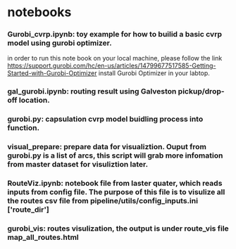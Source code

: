 # notebooks
### Gurobi_cvrp.ipynb:  toy example for how to builid a basic cvrp model using gurobi optimizer.

in order to run this note book on your local machine, please follow the link https://support.gurobi.com/hc/en-us/articles/14799677517585-Getting-Started-with-Gurobi-Optimizer install Gurobi Optimizer in your labtop.

### gal_gurobi.ipynb: routing result using Galveston pickup/drop-off location.

### gurobi.py: capsulation cvrp model buidling process into function.

### visual_prepare: prepare data for visualiztion. Ouput from gurobi.py is a list of arcs, this script will grab more infomation from master dataset for visuliztion later.

### RouteViz.ipynb: notebook file from laster quater, which reads inputs from config file. The purpose of this file is to visulize all the routes csv file from pipeline/utils/config_inputs.ini ['route_dir']

### gurobi_vis: routes visulization, the output is under route_vis file map_all_routes.html
